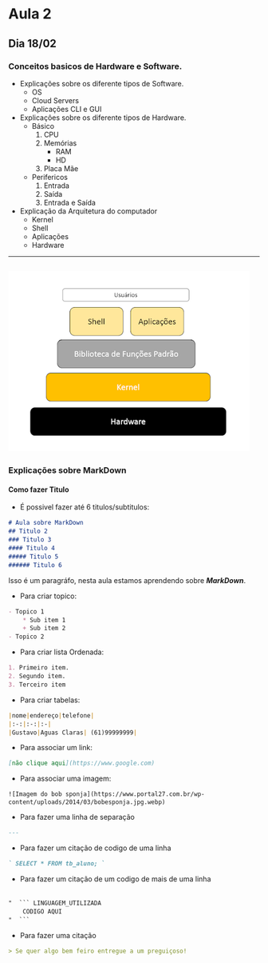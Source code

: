 # Aula 2 
## Dia 18/02

### Conceitos basicos de Hardware e Software.
 * Explicações sobre os diferente tipos de Software.
    * OS
    * Cloud Servers
    * Aplicações CLI e GUI
* Explicaçôes sobre os diferente tipos de Hardware.
    * Básico 
        1. CPU
        1. Memórias
            * RAM
            * HD
        1. Placa Mãe    
     * Perifericos
        1. Entrada
        2. Saída
        3. Entrada e Saída
* Explicação da Arquitetura do computador
    * Kernel
    * Shell
    * Aplicações
    * Hardware
---
![Arquitetura de OS](./img/arquitetura-linux.png)
---

### Explicações sobre MarkDown
#### Como fazer Titulo
* É possivel fazer até 6 titulos/subtitulos:

``` MarkDown
# Aula sobre MarkDown
## Titulo 2
### Titulo 3
#### Titulo 4
##### Titulo 5
###### Titulo 6
```

Isso é um paragráfo, nesta aula estamos aprendendo sobre _**MarkDown**_.
* Para criar topico:

``` MarkDown
- Topico 1
    * Sub item 1
    + Sub item 2
- Topico 2
```
* Para criar lista Ordenada:

``` Markdown
1. Primeiro item.
2. Segundo item.
3. Terceiro item
```
* Para criar tabelas: 

``` Markdown
|nome|endereço|telefone|
|:-:|:-:|:-|
|Gustavo|Aguas Claras| (61)99999999|
```

* Para associar um link:

``` Markdown
[não clique aqui](https://www.google.com)
```
* Para associar uma imagem:
``` 
![Imagem do bob sponja](https://www.portal27.com.br/wp-content/uploads/2014/03/bobesponja.jpg.webp)
``` 
* Para fazer uma linha de separação
``` Markdown
--- 
``` 
* Para fazer um citação de codigo de uma linha 
``` Markdown
` SELECT * FROM tb_aluno; `
``` 
* Para fazer um citação de um codigo de mais de uma linha
``` Markdown

"  ``` LINGUAGEM_UTILIZADA
    CODIGO AQUI
"  ```

````
* Para fazer uma citação
``` Markdown
> Se quer algo bem feiro entregue a um preguiçoso!
```